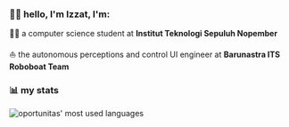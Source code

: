 ### 👋🏻 hello, I'm Izzat, I'm:

🧑‍💻 a computer science student at **Institut Teknologi Sepuluh Nopember**

⛵ the autonomous perceptions and control UI engineer at **Barunastra ITS Roboboat Team**

### 📊 my stats

<!-- ![oportunitas' github stats](https://github-readme-stats.vercel.app/api?username=oportunitas&show_icons=true&theme=transparent&rank_icon=github&custom_title=summary) -->

![oportunitas' most used languages](https://github-readme-stats.vercel.app/api/top-langs?username=oportunitas&show_icons=true&layout=compact&theme=transparent&custom_title=most%20used%20languages)

<!-- [![Harlok's WakaTime stats](https://github-readme-stats.vercel.app/api/wakatime?username=oportunitas&theme=transparent&custom_title=coding%20activity)](https://github.com/anuraghazra/github-readme-stats) -->
